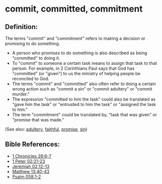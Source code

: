 # commit, committed, commitment #

## Definition: ##

The terms "commit" and "commitment" refers to making a decision or promising to do something. 

* A person who promises to do something is also described as being "committed" to doing it.
* To "commit" to someone a certain task means to assign that task to that person. For example, in 2 Corinthians Paul says that God has "committed" (or "given") to us the ministry of helping people be reconciled to God.
* The terms "commit" and "committed" also often refer to doing a certain wrong action such as "commit a sin" or "commit adultery" or "commit murder."
* The expression "committed to him the task" could also be translated as "gave him the task" or "entrusted to him the task" or "assigned the task to him."
* The term "commitment" could be translated by, "task that was given" or "promise that was made."

(See also: [adultery](../kt/adultery.md), [faithful](../kt/faithful.md), [promise](../kt/promise.md), [sin](../kt/sin.md))

## Bible References: ##

* [1 Chronicles 28:6-7](https://door43.org/en/bible/notes/1ch/28/06)
* [1 Peter 02:21-23](https://door43.org/en/bible/notes/1pe/02/21)
* [Jeremiah 02:12-13](https://door43.org/en/bible/notes/jer/02/12)
* [Matthew 13:40-43](https://door43.org/en/bible/notes/mat/13/40)
* [Psalm 058:1-2](https://door43.org/en/bible/notes/psa/058/001)

